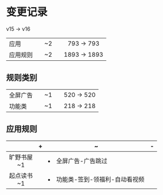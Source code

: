 # 变更记录

v15 -> v16

||||||
|-|:-:|:-:|:-:|:-:|
|应用||~2||793 -> 793|
|应用规则||~2||1893 -> 1893|

## 规则类别

||||||
|-|:-:|:-:|:-:|:-:|
|全屏广告||~1||520 -> 520|
|功能类||~1||218 -> 218|

## 应用规则

||+|~|-|
|:-:|-|-|-|
|旷野书屋<br>~1||<li>全屏广告-广告跳过||
|起点读书<br>~1||<li>功能类-签到-领福利-自动看视频||
